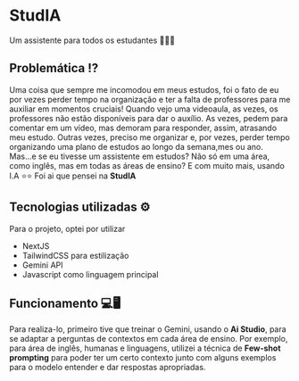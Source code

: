 # StudIA
Um assistente para todos os estudantes 🧑‍🎓🤓

## Problemática ⁉️
Uma coisa que sempre me incomodou em meus estudos, foi o fato de eu por vezes perder tempo na organização e ter a falta de professores para me auxiliar em momentos cruciais!
Quando vejo uma videoaula, as vezes, os professores não estão disponíveis para dar o auxílio. As vezes, pedem para comentar em um vídeo, mas demoram para responder, assim, atrasando meu estudo. Outras vezes, preciso me organizar e, por vezes, perder tempo organizando uma plano de estudos ao longo da semana,mes ou ano.
Mas...e se eu tivesse um assistente em estudos? Não só em uma área, como inglês, mas em todas as áreas de ensino? E com muito mais, usando I.A ⭐⭐
Foi ai que pensei na **StudIA**

## Tecnologias utilizadas ⚙️
Para o projeto, optei por utilizar

- NextJS
- TailwindCSS para estilização
- Gemini API 
- Javascript como linguagem principal

## Funcionamento 💻🖥️

Para realiza-lo, primeiro tive que treinar o Gemini, usando o **Ai Studio**, para se adaptar a perguntas de contextos em cada área de ensino.
Por exemplo, para área de inglês, humanas e linguagens, utilizei a técnica de **Few-shot prompting** para poder ter um certo contexto junto com alguns exemplos para o modelo entender e dar respostas apropriadas.





